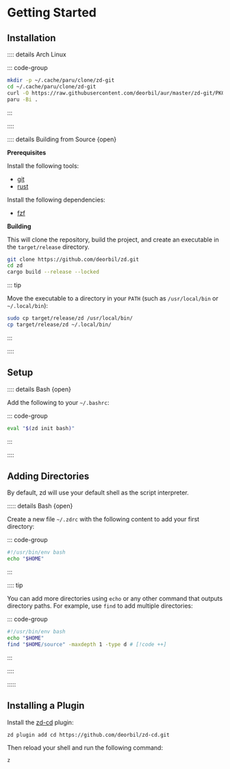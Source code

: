 <!-- markdownlint-disable MD013 MD036 -->

# Getting Started

## Installation

:::: details Arch Linux

::: code-group

```sh [paru]
mkdir -p ~/.cache/paru/clone/zd-git
cd ~/.cache/paru/clone/zd-git
curl -O https://raw.githubusercontent.com/deorbil/aur/master/zd-git/PKGBUILD
paru -Bi .
```

:::

::::

:::: details Building from Source {open}

**Prerequisites**

Install the following tools:

- [git](https://git-scm.com/)
- [rust](https://www.rust-lang.org/)

Install the following dependencies:

- [fzf](https://junegunn.github.io/fzf/)

**Building**

This will clone the repository, build the project, and create an executable in the `target/release` directory.

```sh
git clone https://github.com/deorbil/zd.git
cd zd
cargo build --release --locked
```

::: tip

Move the executable to a directory in your `PATH` (such as `/usr/local/bin` or `~/.local/bin`):

```sh
sudo cp target/release/zd /usr/local/bin/
cp target/release/zd ~/.local/bin/
```

:::

::::

## Setup

:::: details Bash {open}

Add the following to your `~/.bashrc`:

::: code-group

```bash [.bashrc]
eval "$(zd init bash)"
```

:::

::::

## Adding Directories

By default, zd will use your default shell as the script interpreter.

::::: details Bash {open}

Create a new file `~/.zdrc` with the following content to add your first directory:

::: code-group

```bash [.zdrc]
#!/usr/bin/env bash
echo "$HOME"
```

:::

:::: tip

You can add more directories using `echo` or any other command that outputs directory paths. For example, use `find` to add multiple directories:

::: code-group

```bash [.zdrc]
#!/usr/bin/env bash
echo "$HOME"
find "$HOME/source" -maxdepth 1 -type d # [!code ++]
```

:::

::::

:::::

## Installing a Plugin

Install the [zd-cd](https://github.com/deorbil/zd-cd) plugin:

```sh
zd plugin add cd https://github.com/deorbil/zd-cd.git
```

Then reload your shell and run the following command:

```sh
z
```
